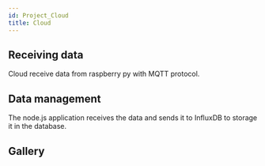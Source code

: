 ```yaml
---
id: Project_Cloud
title: Cloud
---
```


## Receiving data
Cloud receive data from raspberry py with MQTT protocol. 

## Data management
The node.js application receives the data and sends it to InfluxDB to storage it in the database.

## Gallery
